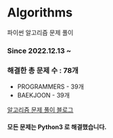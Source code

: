# Algorithms
파이썬 알고리즘 문제 풀이
### Since 2022.12.13 ~
### 해결한 총 문제 수 : 78개
- PROGRAMMERS - 39개
- BAEKJOON - 39개

[알고리즘 문제 풀이 블로그](https://monzheld.tistory.com/category/%E2%8C%A8%EF%B8%8F%20Algorithms)
#### 모든 문제는 Python3 로 해결했습니다.
